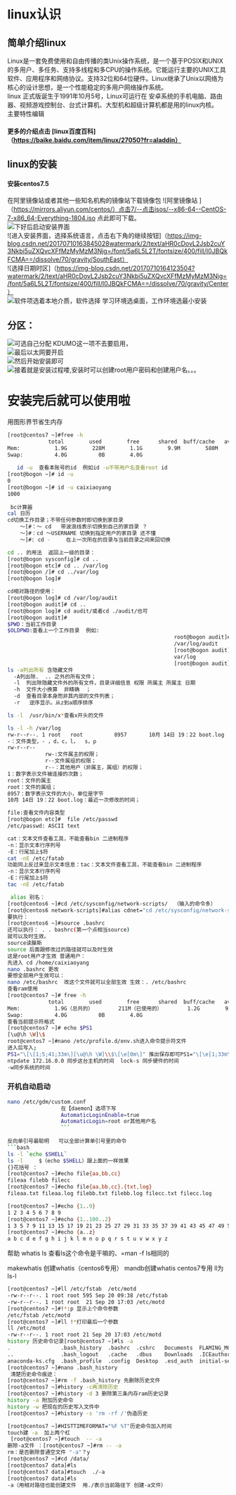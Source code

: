 # linux认识  
## 简单介绍linux
Linux是一套免费使用和自由传播的类Unix操作系统，是一个基于POSIX和UNIX的多用户、多任务、支持多线程和多CPU的操作系统。它能运行主要的UNIX工具软件、应用程序和网络协议。支持32位和64位硬件。Linux继承了Unix以网络为核心的设计思想，是一个性能稳定的多用户网络操作系统。  
linux 正式版诞生于1991年10月5号，Linux可运行在 安卓系统的手机电脑、路由器、视频游戏控制台、台式计算机、大型机和超级计算机都是用的linux内核。  
主要特性编辑

#### 更多的介绍点击 [linux百度百科]（https://baike.baidu.com/item/linux/27050?fr=aladdin）
##  linux的安装
#### 安装centos7.5
在阿里镜像站或者其他一些知名机构的镜像站下载镜像包  ![阿里镜像站
]（https://mirrors.aliyun.com/centos/）点击7/--点击isos/--x86-64--CentOS-7-x86_64-Everything-1804.iso 点此即可下载。   
![下好后启动安装界面](https://img-blog.csdn.net/20170710163641800?watermark/2/text/aHR0cDovL2Jsb2cuY3Nkbi5uZXQvcXFfMzMyMzM3Njg=/font/5a6L5L2T/fontsize/400/fill/I0JBQkFCMA==/dissolve/70/gravity/Center)  
![进入安装界面，选择系统语言，点击右下角的继续按钮]（https://img-blog.csdn.net/20170710163845028watermark/2/text/aHR0cDovL2Jsb2cuY3Nkbi5uZXQvcXFfMzMyMzM3Njg=/font/5a6L5L2T/fontsize/400/fill/I0JBQkFCMA==/dissolve/70/gravity/SouthEast）  
![选择日期时区]（https://img-blog.csdn.net/20170710164123504?watermark/2/text/aHR0cDovL2Jsb2cuY3Nkbi5uZXQvcXFfMzMyMzM3Njg=/font/5a6L5L2T/fontsize/400/fill/I0JBQkFCMA==/dissolve/70/gravity/Center）  
![软件项选着本地介质，软件选择 学习环境选桌面，工作环境选最小安装](https://img-blog.csdn.net/20170710164819490?watermark/2/text/aHR0cDovL2Jsb2cuY3Nkbi5uZXQvcXFfMzMyMzM3Njg=/font/5a6L5L2T/fontsize/400/fill/I0JBQkFCMA==/dissolve/70/gravity/Center)  
## 分区：   

![可选自己分配](https://img-blog.csdn.net/20170710165527256?watermark/2/text/aHR0cDovL2Jsb2c) 
KDUMO这一项不去要启用，  
![最后以太网要开启  ](https://img-blog.csdn.net/20170710170004740?watermark/2/text/aHR0cDovL2Jsb2cuY3Nkbi5uZXQvcXFfMzMyMzM3Njg=/font/5a6L5L2T/fontsize/400/fill/I0JBQkFCMA==/dissolve/70/gravity/Center)  
![然后开始安装即可](https://img-blog.csdn.net/20170710170117297?watermark/2/text/aHR0cDovL2Jsb2cuY3Nkbi5uZXQvcXFfMzMyMzM3Njg=/font/5a6L5L2T/fontsize/400/fill/I0JBQkFCMA==/dissolve/70/gravity/Center)  
![接着就是安装过程喽,安装时可以创建root用户密码和创建用户名。。。](https://img-blog.csdn.net/20170710170254140?watermark/2/text/aHR0cDovL2Jsb2cuY3Nkbi5uZXQvcXFfMzMyMzM3Njg=/font/5a6L5L2T/fontsize/400/fill/I0JBQkFCMA==/dissolve/70/gravity/Center)  
# 安装完后就可以使用啦  
 用图形界节省生内存   
 ```bash
 [root@centos7 ~]#free -h
              total        used        free      shared  buff/cache   available
Mem:           1.9G        228M        1.1G        9.9M        580M        1.5G
Swap:          4.0G          0B        4.0G
    
    id -u  查看本账号的id  例如id -u不带用户名查看root id   
[root@bogon ~]# id -u
0
[root@bogon ~]# id -u caixiaoyang
1000
  
  bc计算器
cal 日历
cd切换工作目录；不带任何参数时即切换到家目录
     ～[#：～ cd   带波浪线表示切换到自己的家目录 ？
     ～]#：cd ～USERNAME 切换到指定用户的家目录 还不懂
     ～]#: cd -     在上一次所在的目录与当前目录之间来回切换 

cd .. 的用法  返回上一级的目录：
[root@bogon sysconfig]# cd ..
[root@bogon etc]# cd .. /var/log
[root@bogon /]# cd ../var/log
[root@bogon log]# 

cd相对路径的使用：
[root@bogon log]# cd /var/log/audit
[root@bogon audit]# cd ..
[root@bogon log]# cd audit/或者cd ./audit/也可
[root@bogon audit]# 
$PWD：当前工作目录
$OLDPWD:查看上一个工作目录  例如:
                                                      root@bogon audit]# echo $PWD
                                                      /var/log/audit
                                                      [root@bogon audit]# echo $OLDPWD
                                                      var/log
                                                      [root@bogon audit]# 
ls -a列出所有 含隐藏文件
   -A列出除.  .. 之外的所有文件；
   -l  列出除隐藏文件外的所有文件，目录详细信息 权限 所属主 所属主 日期
   -h  文件大小换算  非精确  ；
   -d  查看目录本身而非其内部的文件列表；
   -r   逆序显示。从z到a顺序排序
 
ls -l  /usr/bin/x*查看x开头的文件

ls -l -h /var/log 
 rw-r--r--. 1 root   root          8957       10月 14日 19：22 boot.log
-：文件类型，- ，d，c，l，  s，p
rw-r--r--
             rw-:文件属主的权限；
             r--文件属组的权限；
             r--：其他用户（非属主，属组）的权限；
1：数字表示文件被连接的次数；
root：文件的属主
root：文件的属组；
8957：数字表示文件的大小，单位是字节
 10月 14日 19：22 boot.log：最近一次修改的时间；

file:查看文件内容类型  
[root@bogon etc]#  file /etc/passwd
/etc/passwd: ASCII text

cat：文本文件查看工具，不能查看bin 二进制程序
-n：显示文本行序列号
-E：行尾加上$符
cat -nE /etc/fatab
功能同上反过来显示文本信息：tac：文本文件查看工具，不能查看bin 二进制程序
-n：显示文本行序列号
-E：行尾加上$符
tac -nE /etc/fatab  

  alias 别名：
[root@centos6 ~]#cd /etc/sysconfig/network-scripts/  （输入的命令多）
[root@centos6 network-scripts]#alias cdnet="cd /etc/sysconfig/network-scripts/"（用别名定制）此时已经存到硬盘里  内存还没读取生效，
要执行：
[root@centos6 ~]#source .bashrc 
还可以执行： . . bashrc(第一个点相当source)
就可以及时生效。
source读臊斯  
source 后面跟修改过的路径就可以及时生效
这是root用户才生效 普通用户：  
 先进入 cd /home/caixiaoyang
nano .bashrc 更改
要想全部用户生效可以：
nano /etc/bashrc  改这个文件就可以全部生效 生效：. /etc/bashrc  
查看ram使用
[root@centos7 ~]# free -h
              total        used        free      shared  buff/cache   available
Mem:           1.9G（总共的）        211M（已使用的）        1.2G        9.9M        511M        1.5G
Swap:          4.0G          0B        4.0G  
查看当前提示符格式
[root@centos7 ~]# echo $PS1
[\u@\h \W]\$  
root@centos7 ~]#nano /etc/profile.d/env.sh进入命令提示符文件
进入后写入;
PS1="\[\[1;5;41;33m\][\u@\h \W]\\$\[\e[0m\]" 推出保存即可PS1="\[\e[1;33m\][\u@\h \W]\\$\[\e[0m\]"
ntpdate 172.16.0.0 同步这台主机的时间  lock-s 同步硬件的时间
-w同步系统的时间    
```

### 开机自动启动
```bash   
nano /etc/gdm/custom.conf
                 在【daemon】选项下写
                 AutomaticLoginEnable=true
                 AutomaticLogin=root or其他用户名  
                 ```
                 
反向单引号最聪明   可以全部计算单引号里的命令
```bash
ls -l `echo $SHELL`
ls -l     $（echo $SHELL）跟上面的一样效果
{}花括号 ：
[root@centos7 ~]#echo file{aa,bb,cc}
fileaa filebb filecc
[root@centos7 ~]#echo file{aa,bb,cc}.{txt,log}
fileaa.txt fileaa.log filebb.txt filebb.log filecc.txt filecc.log

[root@centos7 ~]#echo {1..9}
1 2 3 4 5 6 7 8 9
[root@centos7 ~]#echo {1..100..2}
1 3 5 7 9 11 13 15 17 19 21 23 25 27 29 31 33 35 37 39 41 43 45 47 49 51 53 55 57 59 61 63 65 67 69 71 73 75 77 79 81 83 85 87 89 91 93 95 97 99  （每次加2）
[root@centos7 ~]#echo {a..z}
a b c d e f g h i j k l m n o p q r s t u v w x y z  
```
帮助
whatis ls  查看ls这个命令是干嘛的、=man -f ls相同的

makewhatis 创建whatis（centos6专用）
mandb创建whatis centos7专用
ll为ls-l 
```bash 
[root@centos7 ~]#ll /etc/fstab  /etc/motd 
-rw-r--r--. 1 root root 595 Sep 20 09:38 /etc/fstab
-rw-r--r--. 1 root root  21 Sep 20 17:03 /etc/motd
[root@centos7 ~]#!*:p 显示上个命令参数
/etc/fstab /etc/motd
[root@centos7 ~]#ll !*打印最后一个参数
ll /etc/motd
-rw-r--r--. 1 root root 21 Sep 20 17:03 /etc/motd  
history 历史命令记录[root@centos7 ~]#ls -a
.                .bash_history  .bashrc  .cshrc   Documents  FLAMING_MOUNTAIN.JPG  .local    Public     Videos
..               .bash_logout   .cache   .dbus    Downloads  .ICEauthority         Music     .tcshrc    .Xauthority
anaconda-ks.cfg  .bash_profile  .config  Desktop  .esd_auth  initial-setup-ks.cfg  Pictures  Templates
[root@centos7 ~]#nano .bash_history 
 清楚历史命令痕迹：
[root@centos7 ~]#rm -f .bash_history 先删除历史文件
[root@centos7 ~]#history -c再清除历史
[root@centos7 ~]#history -d 3 删除第三条内存ram历史记录
history -a 附加历史命令
history -w 把现在的历史写入文件中
[root@centos7 ~]#history -s 'rm -rf /'伪造历史

[root@centos7 ~]#HISTTIMEFORMAT="%F %T"历史命令加入时间
touch建 -a  加上两个杠
 [root@centos7 ~]#touch  -- -a
删除-a文件 ：[root@centos7 ~]#rm -- -a
rm：是否删除普通空文件 "-a"？y
[root@centos7 ~]#cd /data/
[root@centos7 data]#ls
[root@centos7 data]#touch  ./-a
[root@centos7 data]#ls
-a（用相对路径也能创建文件  用./表示当前路径下 创建-a文件）
```